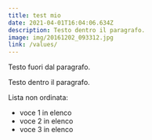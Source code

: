 ```yaml
---
title: test mio
date: 2021-04-01T16:04:06.634Z
description: Testo dentro il paragrafo.
image: img/20161202_093312.jpg
link: /values/
---
```

<div>
Testo fuori dal paragrafo.
<p>Testo dentro il paragrafo.</p>

Lista non ordinata:
<ul>
<li>voce 1 in elenco</li>
<li>voce 2 in elenco</li>
<li>voce 3 in elenco</li>
</ul>
